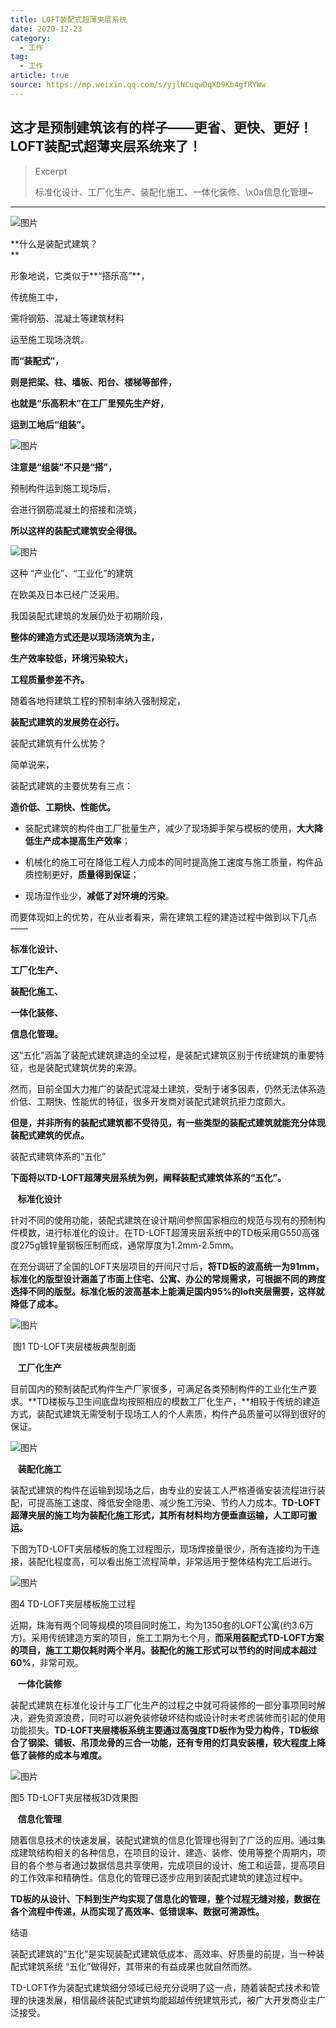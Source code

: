 ```yaml
---
title: LOFT装配式超薄夹层系统
date: 2020-12-23
category:
  - 工作
tag:
  - 工作
article: true
source: https://mp.weixin.qq.com/s/yjlNCuqwDqXD9Kb4gfRYWw
---
```


## 这才是预制建筑该有的样子——更省、更快、更好！LOFT装配式超薄夹层系统来了！

> Excerpt
>
> 标准化设计、工厂化生产、装配化施工、一体化装修、\x0a信息化管理~

---
![图片](https://mmbiz.qpic.cn/mmbiz_png/4UQ9XbRKBTg0bL3mBWW2XtsWEibrxCUKJibnyQwhqGoibFyalC9yZzGyRBXrLmAws9P7jJkup1uJspqZoeke1zRjA/640?wx_fmt=png&wxfrom=5&wx_lazy=1&wx_co=1)

**什么是装配式建筑？  
**

形象地说，它类似于**“搭乐高”**，

传统施工中，

需将钢筋、混凝土等建筑材料

运至施工现场浇筑。

**而“装配式”，**

**则是把梁、柱、墙板、阳台、楼梯等部件，**

**也就是“乐高积木”在工厂里预先生产好，**

**运到工地后“组装”。**

![图片](https://mmbiz.qpic.cn/mmbiz_png/4UQ9XbRKBTiafLFVEu0Mcs7DlibWQFxK9ajQ8TsyCQviaqF3U2WPLBlVcbicZeBm9FPhE5qxBIL02NrxyibJjxkpPaw/640?wx_fmt=png&wxfrom=5&wx_lazy=1&wx_co=1)

**注意是“组装”不只是“搭”，**

预制构件运到施工现场后，

会进行钢筋混凝土的搭接和浇筑，

**所以这样的装配式建筑安全得很。**

![图片](https://mmbiz.qpic.cn/mmbiz_png/4UQ9XbRKBTiafLFVEu0Mcs7DlibWQFxK9aqlAlG0Wia3xAjySaHK0toIhNE0Vy5zUvUicPteKQUZl3BlaYd3WmJSOQ/640?wx_fmt=png&wxfrom=5&wx_lazy=1&wx_co=1)

这种 “产业化”、“工业化”的建筑

在欧美及日本已经广泛采用。

我国装配式建筑的发展仍处于初期阶段，

**整体的建造方式还是以现场浇筑为主，**

**生产效率较低，环境污染较大，**

**工程质量参差不齐。**

随着各地将建筑工程的预制率纳入强制规定，

**装配式建筑的发展势在必行。**

装配式建筑有什么优势？

简单说来，

装配式建筑的主要优势有三点：

**造价低、工期快、性能优。**

-   装配式建筑的构件由工厂批量生产，减少了现场脚手架与模板的使用，**大大降低生产成本提高生产效率**；
    
-   机械化的施工可在降低工程人力成本的同时提高施工速度与施工质量，构件品质控制更好，**质量得到保证**；
    
-   现场湿作业少，**减低了对环境的污染**。
    

而要体现如上的优势，在从业者看来，需在建筑工程的建造过程中做到以下几点——

**标准化设计、**

**工厂化生产、**

**装配化施工、**

**一体化装修、**

**信息化管理。**

这“五化”涵盖了装配式建筑建造的全过程，是装配式建筑区别于传统建筑的重要特征，也是装配式建筑优势的来源。

然而，目前全国大力推广的装配式混凝土建筑，受制于诸多因素，仍然无法体系造价低、工期快、性能优的特征，很多开发商对装配式建筑抗拒力度颇大。

**但是，并非所有的装配式建筑都不受待见，有一些类型的装配式建筑就能充分体现装配式建筑的优点。**

装配式建筑体系的“五化”

**下面将以TD-LOFT超薄夹层系统为例，阐释装配式建筑体系的“五化”。**

   **标准化设计**

针对不同的使用功能，装配式建筑在设计期间参照国家相应的规范与现有的预制构件模数，进行标准化的设计。在TD-LOFT超薄夹层系统中的TD板采用G550高强度275g镀锌量钢板压制而成，通常厚度为1.2mm-2.5mm。

在充分调研了全国的LOFT夹层项目的开间尺寸后，**将TD板的波高统一为91mm，标准化的版型设计涵盖了市面上住宅、公寓、办公的常规需求，可根据不同的跨度选择不同的版型。标准化板的波高基本上能满足国内95%的loft夹层需要，这样就降低了成本。**

![图片](https://mmbiz.qpic.cn/mmbiz_png/4UQ9XbRKBTiafLFVEu0Mcs7DlibWQFxK9acibYJKP70YqicqvsxC4m9V4dLftFVcbuZCdChEAAVuCZYQgfG4ovwUicQ/640?wx_fmt=png&wxfrom=5&wx_lazy=1&wx_co=1)

 图1 TD-LOFT夹层楼板典型剖面

   **工厂化生产**

目前国内的预制装配式构件生产厂家很多，可满足各类预制构件的工业化生产要求。**TD楼板与卫生间底盘均按照相应的模数工厂化生产，**相较于传统的建造方式，装配式建筑无需受制于现场工人的个人素质，构件产品质量可以得到很好的保证。

![图片](https://mmbiz.qpic.cn/mmbiz_png/4UQ9XbRKBTiafLFVEu0Mcs7DlibWQFxK9a310zPh7OPgA5OZibrtYic69OOy8cvFy7wT6apjBU5Qhrric8mHSBribcsQ/640?wx_fmt=png&wxfrom=5&wx_lazy=1&wx_co=1)

   **装配化施工**

装配式建筑的构件在运输到现场之后，由专业的安装工人严格遵循安装流程进行装配，可提高施工速度、降低安全隐患、减少施工污染、节约人力成本。**TD-LOFT超薄夹层的施工均为装配化施工形式，其所有材料均方便垂直运输，人工即可搬运。**

下图为TD-LOFT夹层楼板的施工过程图示，现场焊接量很少，所有连接均为干连接，装配化程度高，可以看出施工流程简单，非常适用于整体结构完工后进行。

![图片](https://mmbiz.qpic.cn/mmbiz_png/4UQ9XbRKBTiafLFVEu0Mcs7DlibWQFxK9agjoBzvPlJEmuu9ZIH9vseR771o8XCVTAibIBCMYKcaV7ic0bJfm8hjfg/640?wx_fmt=png&wxfrom=5&wx_lazy=1&wx_co=1)

图4 TD-LOFT夹层楼板施工过程

近期，珠海有两个同等规模的项目同时施工，均为1350套的LOFT公寓(约3.6万方)。采用传统建造方案的项目，施工工期为七个月，**而采用装配式TD-LOFT方案的项目，施工工期仅耗时两个半月。**装配化的施工形式可以**节约的时间成本超过60%**，非常可观。

   **一体化装修**

装配式建筑在标准化设计与工厂化生产的过程之中就可将装修的一部分事项同时解决，避免资源浪费，同时可以避免装修破坏结构或设计时未考虑装修而引起的使用功能损失。**TD-LOFT夹层楼板系统主要通过高强度TD板作为受力构件，TD板综合了钢梁、铺板、吊顶龙骨的三合一功能，还有专用的灯具安装槽，较大程度上降低了装修的成本与难度。**

![图片](https://mmbiz.qpic.cn/mmbiz_png/4UQ9XbRKBTiafLFVEu0Mcs7DlibWQFxK9a6cmZZ8XSj8da4SjZIwopGas99IiaQRXZ5BZF72wAia9Aic2AIUUx8pzAw/640?wx_fmt=png&wxfrom=5&wx_lazy=1&wx_co=1)

图5 TD-LOFT夹层楼板3D效果图  

   **信息化管理**

随着信息技术的快速发展，装配式建筑的信息化管理也得到了广泛的应用。通过集成建筑结构相关的各种信息，在项目的设计、建造、装修、使用等整个周期内，项目的各个参与者通过数据信息共享使用，完成项目的设计、施工和运营，提高项目的工作效率和精确性。信息化的管理已逐步应用到装配式建筑的建造过程中。

**TD板的从设计、下料到生产均实现了信息化的管理，整个过程无缝对接，数据在各个流程中传递，从而实现了高效率、低错误率、数据可溯源性。**

结语

装配式建筑的“五化”是实现装配式建筑低成本、高效率、好质量的前提，当一种装配式建筑系统 “五化”做得好，其带来的有益成果也就自然而然。

TD-LOFT作为装配式建筑细分领域已经充分说明了这一点，随着装配式技术和管理的快速发展，相信最终装配式建筑均能超越传统建筑形式，被广大开发商业主广泛接受。
